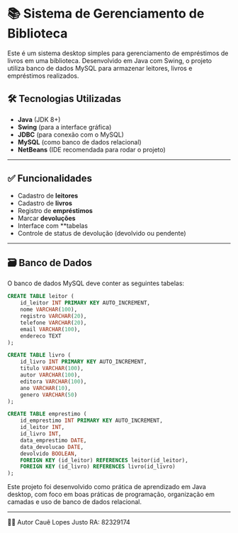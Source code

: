 # 📚 Sistema de Gerenciamento de Biblioteca

Este é um sistema desktop simples para gerenciamento de empréstimos de livros em uma biblioteca.
Desenvolvido em Java com Swing, o projeto utiliza banco de dados MySQL para armazenar leitores, livros e empréstimos realizados.

## 🛠️ Tecnologias Utilizadas

- **Java** (JDK 8+)
- **Swing** (para a interface gráfica)
- **JDBC** (para conexão com o MySQL)
- **MySQL** (como banco de dados relacional)
- **NetBeans** (IDE recomendada para rodar o projeto)

---

## ✅ Funcionalidades

- Cadastro de **leitores**
- Cadastro de **livros**
- Registro de **empréstimos**
- Marcar **devoluções**
- Interface com **tabelas
- Controle de status de devolução (devolvido ou pendente)

---

## 🗃️ Banco de Dados

O banco de dados MySQL deve conter as seguintes tabelas:

```sql
CREATE TABLE leitor (
    id_leitor INT PRIMARY KEY AUTO_INCREMENT,
    nome VARCHAR(100),
    registro VARCHAR(20),
    telefone VARCHAR(20),
    email VARCHAR(100),
    endereco TEXT
);

CREATE TABLE livro (
    id_livro INT PRIMARY KEY AUTO_INCREMENT,
    titulo VARCHAR(100),
    autor VARCHAR(100),
    editora VARCHAR(100),
    ano VARCHAR(10),
    genero VARCHAR(50)
);

CREATE TABLE emprestimo (
    id_emprestimo INT PRIMARY KEY AUTO_INCREMENT,
    id_leitor INT,
    id_livro INT,
    data_emprestimo DATE,
    data_devolucao DATE,
    devolvido BOOLEAN,
    FOREIGN KEY (id_leitor) REFERENCES leitor(id_leitor),
    FOREIGN KEY (id_livro) REFERENCES livro(id_livro)
);
```

Este projeto foi desenvolvido como prática de aprendizado em Java desktop, com foco em boas práticas de programação, organização em camadas e uso de banco de dados relacional.

---

🙋‍♂️ Autor
Cauê Lopes Justo
RA: 82329174

